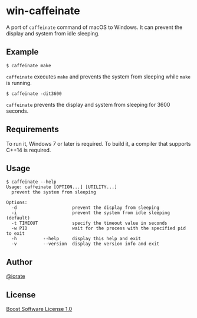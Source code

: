 # win-caffeinate
A port of `caffeinate` command of macOS to Windows. It can prevent the display and system from idle sleeping.

## Example
```shell
$ caffeinate make
```
`caffeinate` executes `make` and prevents the system from sleeping while `make` is running.
```shell
$ caffeinate -dit3600
```
`caffeinate` prevents the display and system from sleeping for 3600 seconds.

## Requirements
To run it, Windows 7 or later is required. To build it, a compiler that supports C++14 is required.

## Usage
```shell
$ caffeinate --help
Usage: caffeinate [OPTION...] [UTILITY...]
  prevent the system from sleeping

Options:
  -d                     prevent the display from sleeping
  -i                     prevent the system from idle sleeping (default)
  -t TIMEOUT             specify the timeout value in seconds
  -w PID                 wait for the process with the specified pid to exit
  -h          --help     display this help and exit
  -v          --version  display the version info and exit
```

## Author
[@iorate](https://twitter.com/iorate)

## License
[Boost Software License 1.0](http://www.boost.org/LICENSE_1_0.txt)
